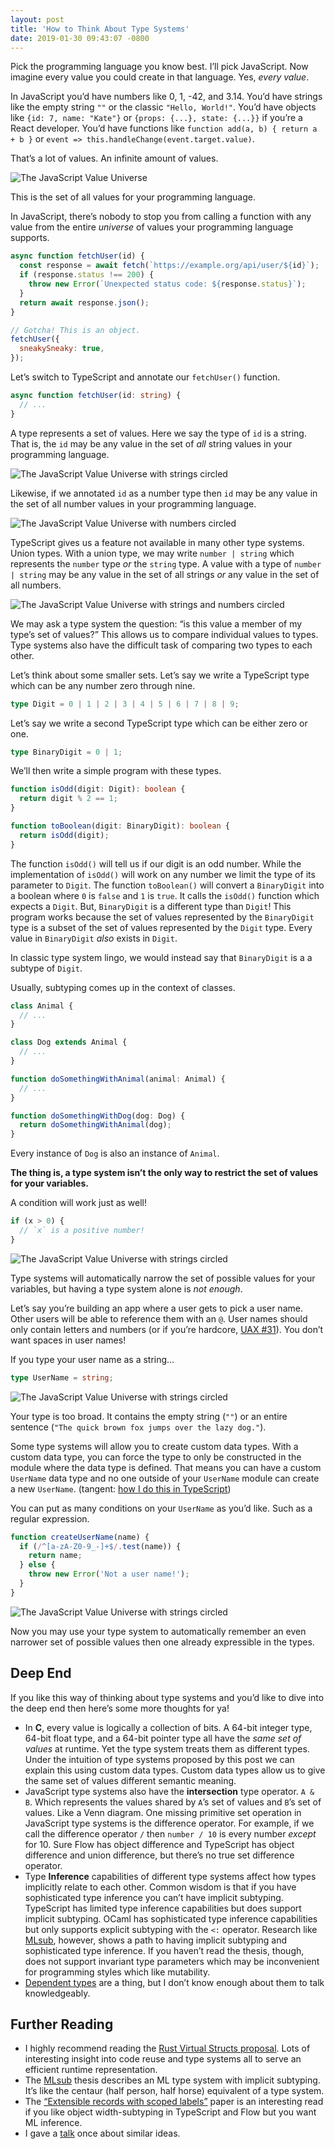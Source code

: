 ```yaml
---
layout: post
title: 'How to Think About Type Systems'
date: 2019-01-30 09:43:07 -0800
---
```


Pick the programming language you know best. I’ll pick JavaScript. Now imagine
every value you could create in that language. Yes, _every value_.

In JavaScript you’d have numbers like 0, 1, -42, and 3.14. You’d have strings
like the empty string `""` or the classic `"Hello, World!"`. You’d have objects
like `{id: 7, name: "Kate"}` or `{props: {...}, state: {...}}` if you’re a React
developer. You’d have functions like `function add(a, b) { return a + b }` or
`event => this.handleChange(event.target.value)`.

That’s a lot of values. An infinite amount of values.

<img class="img-value-universe" src="/assets/images/how-to-think-about-type-systems/value-universe-all.png" alt="The JavaScript Value Universe">

This is the set of all values for your programming language.

In JavaScript, there’s nobody to stop you from calling a function with any value
from the entire _universe_ of values your programming language supports.

```js
async function fetchUser(id) {
  const response = await fetch(`https://example.org/api/user/${id}`);
  if (response.status !== 200) {
    throw new Error(`Unexpected status code: ${response.status}`);
  }
  return await response.json();
}

// Gotcha! This is an object.
fetchUser({
  sneakySneaky: true,
});
```

Let’s switch to TypeScript and annotate our `fetchUser()` function.

```ts
async function fetchUser(id: string) {
  // ...
}
```

A type represents a set of values. Here we say the type of `id` is a string.
That is, the `id` may be any value in the set of _all_ string values in your
programming language.

<img class="img-value-universe" src="/assets/images/how-to-think-about-type-systems/value-universe-strings.png" alt="The JavaScript Value Universe with strings circled">

Likewise, if we annotated `id` as a number type then `id` may be any value in
the set of all number values in your programming language.

<img class="img-value-universe" src="/assets/images/how-to-think-about-type-systems/value-universe-numbers.png" alt="The JavaScript Value Universe with numbers circled">

TypeScript gives us a feature not available in many other type systems. Union
types. With a union type, we may write `number | string` which represents the
`number` type _or_ the `string` type. A value with a type of `number | string`
may be any value in the set of all strings _or_ any value in the set of all
numbers.

<img class="img-value-universe" src="/assets/images/how-to-think-about-type-systems/value-universe-strings-and-numbers.png" alt="The JavaScript Value Universe with strings and numbers circled">

We may ask a type system the question: “is this value a member of my type’s set
of values?” This allows us to compare individual values to types. Type systems
also have the difficult task of comparing two types to each other.

Let’s think about some smaller sets. Let’s say we write a TypeScript type which
can be any number zero through nine.

```ts
type Digit = 0 | 1 | 2 | 3 | 4 | 5 | 6 | 7 | 8 | 9;
```

Let’s say we write a second TypeScript type which can be either zero or one.

```ts
type BinaryDigit = 0 | 1;
```

We’ll then write a simple program with these types.

```ts
function isOdd(digit: Digit): boolean {
  return digit % 2 == 1;
}

function toBoolean(digit: BinaryDigit): boolean {
  return isOdd(digit);
}
```

The function `isOdd()` will tell us if our digit is an odd number. While the
implementation of `isOdd()` will work on any number we limit the type of its
parameter to `Digit`. The function `toBoolean()` will convert a `BinaryDigit`
into a boolean where `0` is `false` and `1` is `true`. It calls the `isOdd()`
function which expects a `Digit`. But, `BinaryDigit` is a different type than
`Digit`! This program works because the set of values represented by the
`BinaryDigit` type is a subset of the set of values represented by the `Digit`
type. Every value in `BinaryDigit` _also_ exists in `Digit`.

In classic type system lingo, we would instead say that `BinaryDigit` is a a
subtype of `Digit`.

Usually, subtyping comes up in the context of classes.

```ts
class Animal {
  // ...
}

class Dog extends Animal {
  // ...
}

function doSomethingWithAnimal(animal: Animal) {
  // ...
}

function doSomethingWithDog(dog: Dog) {
  return doSomethingWithAnimal(dog);
}
```

Every instance of `Dog` is also an instance of `Animal`.

**The thing is, a type system isn’t the only way to restrict the set of values
for your variables.**

A condition will work just as well!

```js
if (x > 0) {
  // `x` is a positive number!
}
```

<img class="img-value-universe" src="/assets/images/how-to-think-about-type-systems/value-universe-numbers-positive.png" alt="The JavaScript Value Universe with strings circled">

Type systems will automatically narrow the set of possible values for your
variables, but having a type system alone is _not enough_.

Let’s say you’re building an app where a user gets to pick a user name. Other
users will be able to reference them with an `@`. User names should only contain
letters and numbers (or if you’re hardcore, [UAX #31][uax-31]). You don’t want
spaces in user names!

[uax-31]: http://www.unicode.org/reports/tr31

If you type your user name as a string…

```ts
type UserName = string;
```

<img class="img-value-universe" src="/assets/images/how-to-think-about-type-systems/value-universe-strings.png" alt="The JavaScript Value Universe with strings circled">

Your type is too broad. It contains the empty string (`""`) or an entire
sentence (`"The quick brown fox jumps over the lazy dog."`).

Some type systems will allow you to create custom data types. With a custom data
type, you can force the type to only be constructed in the module where the data
type is defined. That means you can have a custom `UserName` data type and no
one outside of your `UserName` module can create a new `UserName`. (tangent:
[how I do this in TypeScript](/tangents/opaque-types-in-typescript))

You can put as many conditions on your `UserName` as you’d like. Such as a
regular expression.

```js
function createUserName(name) {
  if (/^[a-zA-Z0-9_-]+$/.test(name)) {
    return name;
  } else {
    throw new Error('Not a user name!');
  }
}
```

<img class="img-value-universe" src="/assets/images/how-to-think-about-type-systems/value-universe-strings-usernames.png" alt="The JavaScript Value Universe with strings circled">

Now you may use your type system to automatically remember an even narrower set
of possible values then one already expressible in the types.

## Deep End

If you like this way of thinking about type systems and you’d like to dive into
the deep end then here’s some more thoughts for ya!

- In **C**, every value is logically a collection of bits. A 64-bit integer
  type, 64-bit float type, and a 64-bit pointer type all have the _same set of
  values_ at runtime. Yet the type system treats them as different types. Under
  the intuition of type systems proposed by this post we can explain this using
  custom data types. Custom data types allow us to give the same set of values
  different semantic meaning.
- JavaScript type systems also have the **intersection** type operator. `A & B`.
  Which represents the values shared by `A`’s set of values and `B`’s set of
  values. Like a Venn diagram. One missing primitive set operation in JavaScript
  type systems is the difference operator. For example, if we call the
  difference operator `/` then `number / 10` is every number _except_ for 10.
  Sure Flow has object difference and TypeScript has object difference and union
  difference, but there’s no true set difference operator.
- Type **Inference** capabilities of different type systems affect how types
  implicitly relate to each other. Common wisdom is that if you have
  sophisticated type inference you can’t have implicit subtyping. TypeScript has
  limited type inference capabilities but does support implicit subtyping. OCaml
  has sophisticated type inference capabilities but only supports explicit
  subtyping with the `<:` operator. Research like [MLsub][mlsub], however, shows
  a path to having implicit subtyping and sophisticated type inference. If you
  haven’t read the thesis, though, does not support invariant type parameters
  which may be inconvenient for programming styles which like mutability.
- [Dependent types][dependent-type] are a thing, but I don’t know enough about
  them to talk knowledgeably.

[mlsub]: https://www.cl.cam.ac.uk/~sd601/thesis.pdf
[dependent-type]: https://en.wikipedia.org/wiki/Dependent_type

## Further Reading

- I highly recommend reading the [Rust Virtual Structs
  proposal][rust-virtual-structs]. Lots of interesting insight into code reuse
  and type systems all to serve an efficient runtime representation.
- The [MLsub][mlsub] thesis describes an ML type system with implicit subtyping.
  It’s like the centaur (half person, half horse) equivalent of a type system.
- The [“Extensible records with scoped labels”][extensible-records] paper is an
  interesting read if you like object width-subtyping in TypeScript and Flow but
  you want ML inference.
- I gave a [talk](https://youtu.be/M6MsDBFwa6Y) once about similar ideas.

<!-- prettier-ignore-start -->
[rust-virtual-structs]: http://smallcultfollowing.com/babysteps/blog/2015/08/20/virtual-structs-part-3-bringing-enums-and-structs-together/
[extensible-records]: https://www.microsoft.com/en-us/research/wp-content/uploads/2016/02/scopedlabels.pdf
<!-- prettier-ignore-end -->
